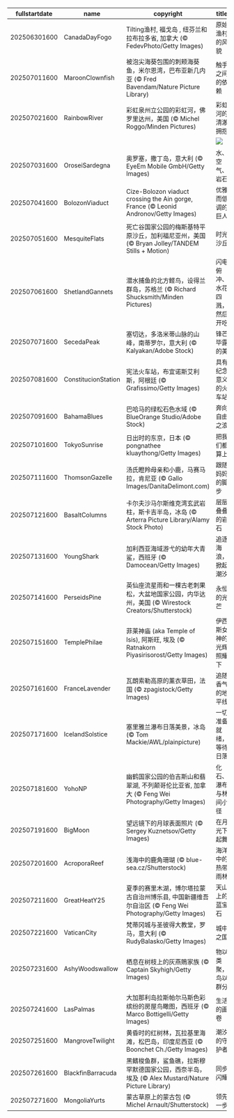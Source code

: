 |fullstartdate|name|copyright|title|image|
|--|--|--|--|--|
202506301600|CanadaDayFogo|Tilting渔村, 福戈岛 , 纽芬兰和拉布拉多省, 加拿大 (© FedevPhoto/Getty Images)|原始渔村的风貌|![](/zh-CN/2025/07/202506301600CanadaDayFogo.jpg)|
202507011600|MaroonClownfish|被泡尖海葵包围的刺颊海葵鱼，米尔恩湾，巴布亚新几内亚 (© Fred Bavendam/Nature Picture Library)|触手之间的依赖|![](/zh-CN/2025/07/202507011600MaroonClownfish.jpg)|
202507021600|RainbowRiver|彩虹泉州立公园的彩虹河，佛罗里达州，美国 (© Michel Roggo/Minden Pictures)|彩虹河的清澈拥抱|![](/zh-CN/2025/07/202507021600RainbowRiver.jpg)|
||||![](/zh-CN/2025/07/.jpg)|
202507031600|OroseiSardegna|奥罗塞，撒丁岛，意大利 (© EyeEm Mobile GmbH/Getty Images)|水、空气、岩石|![](/zh-CN/2025/07/202507031600OroseiSardegna.jpg)|
202507041600|BolozonViaduct|Cize-Bolozon viaduct crossing the Ain gorge, France (© Leonid Andronov/Getty Images)|优雅而低调的巨人|![](/zh-CN/2025/07/202507041600BolozonViaduct.jpg)|
202507051600|MesquiteFlats|死亡谷国家公园的梅斯基特平原沙丘，加利福尼亚州，美国 (© Bryan Jolley/TANDEM Stills + Motion)|时光沙丘|![](/zh-CN/2025/07/202507051600MesquiteFlats.jpg)|
202507061600|ShetlandGannets|潜水捕鱼的北方鲣鸟，设得兰群岛，苏格兰 (© Richard Shucksmith/Minden Pictures)|闪电俯冲、水花四溅，然后开吃|![](/zh-CN/2025/07/202507061600ShetlandGannets.jpg)|
202507071600|SecedaPeak|塞切达，多洛米蒂山脉的山峰，南蒂罗尔，意大利 (© Kalyakan/Adobe Stock)|锋芒毕露的美|![](/zh-CN/2025/07/202507071600SecedaPeak.jpg)|
202507081600|ConstitucionStation|宪法火车站，布宜诺斯艾利斯，阿根廷 (© Grafissimo/Getty Images)|具有纪念意义的火车站|![](/zh-CN/2025/07/202507081600ConstitucionStation.jpg)|
202507091600|BahamaBlues|巴哈马的绿松石色水域 (© BlueOrange Studio/Adobe Stock)|奔向自由之浪|![](/zh-CN/2025/07/202507091600BahamaBlues.jpg)|
202507101600|TokyoSunrise|日出时的东京，日本 (© pongnathee kluaythong/Getty Images)|把我们都算上|![](/zh-CN/2025/07/202507101600TokyoSunrise.jpg)|
202507111600|ThomsonGazelle|汤氏瞪羚母亲和小鹿，马赛马拉，肯尼亚 (© Gallo Images/DanitaDelimont.com)|跟随妈妈的脚步|![](/zh-CN/2025/07/202507111600ThomsonGazelle.jpg)|
202507121600|BasaltColumns|卡尔夫沙马尔斯维克湾玄武岩柱，斯卡吉半岛，冰岛 (© Arterra Picture Library/Alamy Stock Photo)|层层叠叠的岩石|![](/zh-CN/2025/07/202507121600BasaltColumns.jpg)|
202507131600|YoungShark|加利西亚海域游弋的幼年大青鲨，西班牙 (© Damocean/Getty Images)|追逐海浪，掀起潮汐|![](/zh-CN/2025/07/202507131600YoungShark.jpg)|
202507141600|PerseidsPine|英仙座流星雨和一棵古老刺果松，大盆地国家公园，内华达州，美国 (© Wirestock Creators/Shutterstock)|永恒的光芒|![](/zh-CN/2025/07/202507141600PerseidsPine.jpg)|
202507151600|TemplePhilae|菲莱神庙 (aka Temple of Isis), 阿斯旺, 埃及 (© Ratnakorn Piyasirisorost/Getty Images)|伊西斯女神的光辉照耀下|![](/zh-CN/2025/07/202507151600TemplePhilae.jpg)|
202507161600|FranceLavender|瓦朗索勒高原的薰衣草田，法国 (© zpagistock/Getty Images)|追随香气的地平线|![](/zh-CN/2025/07/202507161600FranceLavender.jpg)|
202507171600|IcelandSolstice|塞里雅兰瀑布日落美景，冰岛 (© Tom Mackie/AWL/plainpicture)|一切准备就绪，等待日落|![](/zh-CN/2025/07/202507171600IcelandSolstice.jpg)|
202507181600|YohoNP|幽鹤国家公园的伯吉斯山和翡翠湖, 不列颠哥伦比亚省, 加拿大 (© Feng Wei Photography/Getty Images)|化石、瀑布与林间小径|![](/zh-CN/2025/07/202507181600YohoNP.jpg)|
202507191600|BigMoon|望远镜下的月球表面照片 (© Sergey Kuznetsov/Getty Images)|在月光下起舞|![](/zh-CN/2025/07/202507191600BigMoon.jpg)|
202507201600|AcroporaReef|浅海中的鹿角珊瑚 (© blue-sea.cz/Shutterstock)|海洋中的热带雨林|![](/zh-CN/2025/07/202507201600AcroporaReef.jpg)|
202507211600|GreatHeatY25|夏季的赛里木湖，博尔塔拉蒙古自治州博乐县, 中国新疆维吾尔自治区 (© Feng Wei Photography/Getty Images)|天山上的蓝宝石|![](/zh-CN/2025/07/202507211600GreatHeatY25.jpg)|
202507221600|VaticanCity|梵蒂冈城与圣彼得大教堂，罗马，意大利 (© RudyBalasko/Getty Images)|城中之国|![](/zh-CN/2025/07/202507221600VaticanCity.jpg)|
202507231600|AshyWoodswallow|栖息在树枝上的灰燕鵙家族 (© Captain Skyhigh/Getty Images)|物以类聚，鸟以群分|![](/zh-CN/2025/07/202507231600AshyWoodswallow.jpg)|
202507241600|LasPalmas|大加那利岛拉斯帕尔马斯色彩缤纷的房屋鸟瞰图，西班牙 (© Marco Bottigelli/Getty Images)|生活的画卷|![](/zh-CN/2025/07/202507241600LasPalmas.jpg)|
202507251600|MangroveTwilight|黄昏时的红树林，瓦拉基里海滩，松巴岛，印度尼西亚 (© Boonchet Ch./Getty Images)|潮汐的守护者|![](/zh-CN/2025/07/202507251600MangroveTwilight.jpg)|
202507261600|BlackfinBarracuda|黑鳍梭鱼群，鲨鱼礁，拉斯穆罕默德国家公园，西奈半岛，埃及 (© Alex Mustard/Nature Picture Library)|同步闪耀|![](/zh-CN/2025/07/202507261600BlackfinBarracuda.jpg)|
202507271600|MongoliaYurts|蒙古草原上的蒙古包 (© Michel Arnault/Shutterstock)|领先一步|![](/zh-CN/2025/07/202507271600MongoliaYurts.jpg)|
